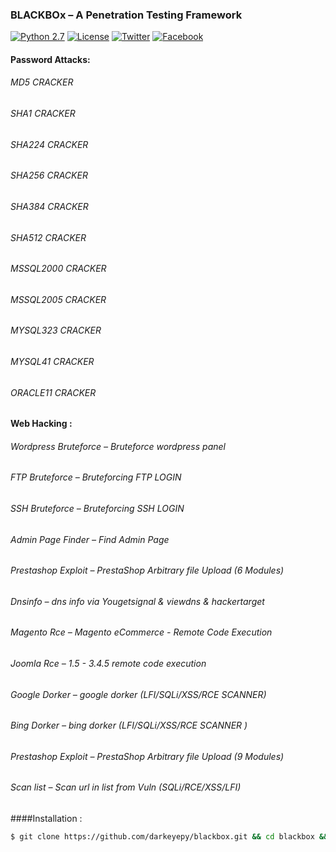 ### BLACKBOx – A Penetration Testing Framework

[![Python 2.7](https://img.shields.io/badge/python-2.7-yellow.svg?style=flat-square)](https://www.python.org/)
[![License](https://img.shields.io/badge/license-GPLv2-red.svg?style=flat-square)](https://bitbucket.org/darkeye/blackbox/raw/master/COPYING)
[![Twitter](https://img.shields.io/badge/twitter-@blackeye-blue.svg?style=flat-square)](https://twitter.com/S44DH4T)
[![Facebook](https://img.shields.io/badge/facebook-@blackeye-blue.svg?style=flat-square)](https://www.facebook.com/S44DH4T)
#### Password Attacks:
###### MD5 CRACKER
###### SHA1  CRACKER
###### SHA224 CRACKER
###### SHA256 CRACKER
###### SHA384 CRACKER
###### SHA512 CRACKER
###### MSSQL2000 CRACKER
###### MSSQL2005 CRACKER
###### MYSQL323 CRACKER
###### MYSQL41 CRACKER
###### ORACLE11 CRACKER

#### Web Hacking :
###### Wordpress Bruteforce – Bruteforce wordpress panel
###### FTP Bruteforce       – Bruteforcing FTP LOGIN
###### SSH Bruteforce       – Bruteforcing SSH LOGIN
###### Admin Page Finder    – Find Admin Page
###### Prestashop Exploit   – PrestaShop Arbitrary file Upload (6 Modules)
###### Dnsinfo              – dns info via Yougetsignal & viewdns & hackertarget
###### Magento Rce          – Magento eCommerce - Remote Code Execution
###### Joomla  Rce          – 1.5 - 3.4.5 remote code execution
###### Google Dorker        – google dorker (LFI/SQLi/XSS/RCE SCANNER)
###### Bing Dorker          – bing dorker (LFI/SQLi/XSS/RCE SCANNER )
###### Prestashop Exploit   – PrestaShop Arbitrary file Upload (9 Modules)
###### Scan list            – Scan url in list from Vuln (SQLi/RCE/XSS/LFI)

####Installation :
```bash
$ git clone https://github.com/darkeyepy/blackbox.git && cd blackbox && chmod +x install && sudo ./install && cd
```
